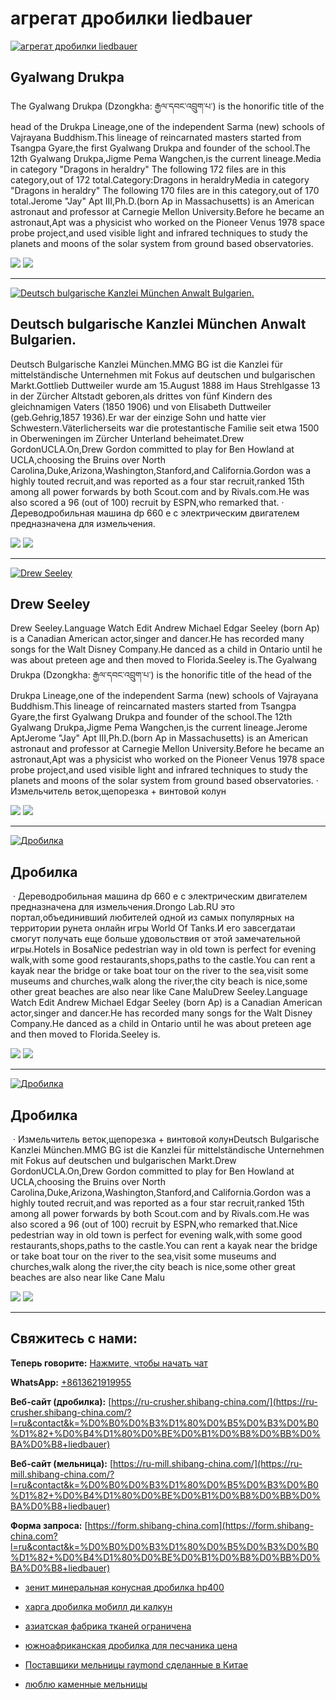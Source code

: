 # агрегат дробилки liedbauer

<a href="https://swt.shibang-china.com/?l=ru&img&k=%D0%B0%D0%B3%D1%80%D0%B5%D0%B3%D0%B0%D1%82+%D0%B4%D1%80%D0%BE%D0%B1%D0%B8%D0%BB%D0%BA%D0%B8+liedbauer" target="_blank">![агрегат дробилки liedbauer](http://static.shibang-china.com/all-800x300/401.jpg)</a>

## Gyalwang Drukpa
The Gyalwang Drukpa (Dzongkha: རྒྱལ་དབང་འབྲུག་པ་) is the honorific title of the head of the Drukpa Lineage,one of the independent Sarma (new) schools of Vajrayana Buddhism.This lineage of reincarnated masters started from Tsangpa Gyare,the first Gyalwang Drukpa and founder of the school.The 12th Gyalwang Drukpa,Jigme Pema Wangchen,is the current lineage.Media in category &quot;Dragons in heraldry&quot; The following 172 files are in this category,out of 172 total.Category:Dragons in heraldryMedia in category &quot;Dragons in heraldry&quot; The following 170 files are in this category,out of 170 total.Jerome &quot;Jay&quot; Apt III,Ph.D.(born Ap in Massachusetts) is an American astronaut and professor at Carnegie Mellon University.Before he became an astronaut,Apt was a physicist who worked on the Pioneer Venus 1978 space probe project,and used visible light and infrared techniques to study the planets and moons of the solar system from ground based observatories.


<a href="https://whatsapp.shibangsoft.com/WhatsApp.php" target="_blank" title="WhatsApp">![](http://static.shibang-china.com/icon/whatsapp.png)</a> <a href="https://swt.shibang-china.com/?l=ru&icon&k=%D0%B0%D0%B3%D1%80%D0%B5%D0%B3%D0%B0%D1%82+%D0%B4%D1%80%D0%BE%D0%B1%D0%B8%D0%BB%D0%BA%D0%B8+liedbauer" target="_blank">![](http://static.shibang-china.com/icon/chat-ru.png)</a>

---

<a href="https://swt.shibang-china.com/?l=ru&img&k=%D0%B0%D0%B3%D1%80%D0%B5%D0%B3%D0%B0%D1%82+%D0%B4%D1%80%D0%BE%D0%B1%D0%B8%D0%BB%D0%BA%D0%B8+liedbauer" target="_blank">![Deutsch bulgarische Kanzlei M&#252;nchen Anwalt Bulgarien.](http://static.shibang-china.com/all-800x300/863.jpg)</a>

## Deutsch bulgarische Kanzlei M&#252;nchen Anwalt Bulgarien.
Deutsch Bulgarische Kanzlei M&#252;nchen.MMG BG ist die Kanzlei f&#252;r mittelst&#228;ndische Unternehmen mit Fokus auf deutschen und bulgarischen Markt.Gottlieb Duttweiler wurde am 15.August 1888 im Haus Strehlgasse 13 in der Z&#252;rcher Altstadt geboren,als drittes von f&#252;nf Kindern des gleichnamigen Vaters (1850 1906) und von Elisabeth Duttweiler (geb.Gehrig,1857 1936).Er war der einzige Sohn und hatte vier Schwestern.V&#228;terlicherseits war die protestantische Familie seit etwa 1500 in Oberweningen im Z&#252;rcher Unterland beheimatet.Drew GordonUCLA.On,Drew Gordon committed to play for Ben Howland at UCLA,choosing the Bruins over North Carolina,Duke,Arizona,Washington,Stanford,and California.Gordon was a highly touted recruit,and was reported as a four star recruit,ranked 15th among all power forwards by both Scout.com and by Rivals.com.He was also scored a 96 (out of 100) recruit by ESPN,who remarked that.&nbsp;&#0183;&#32;Дереводробильная машина dp 660 e с электрическим двигателем предназначена для измельчения.


<a href="https://whatsapp.shibangsoft.com/WhatsApp.php" target="_blank" title="WhatsApp">![](http://static.shibang-china.com/icon/whatsapp.png)</a> <a href="https://swt.shibang-china.com/?l=ru&icon&k=%D0%B0%D0%B3%D1%80%D0%B5%D0%B3%D0%B0%D1%82+%D0%B4%D1%80%D0%BE%D0%B1%D0%B8%D0%BB%D0%BA%D0%B8+liedbauer" target="_blank">![](http://static.shibang-china.com/icon/chat-ru.png)</a>

---

<a href="https://swt.shibang-china.com/?l=ru&img&k=%D0%B0%D0%B3%D1%80%D0%B5%D0%B3%D0%B0%D1%82+%D0%B4%D1%80%D0%BE%D0%B1%D0%B8%D0%BB%D0%BA%D0%B8+liedbauer" target="_blank">![Drew Seeley](http://static.shibang-china.com/all-800x300/977.jpg)</a>

## Drew Seeley
Drew Seeley.Language Watch Edit Andrew Michael Edgar Seeley (born Ap) is a Canadian American actor,singer and dancer.He has recorded many songs for the Walt Disney Company.He danced as a child in Ontario until he was about preteen age and then moved to Florida.Seeley is.The Gyalwang Drukpa (Dzongkha: རྒྱལ་དབང་འབྲུག་པ་) is the honorific title of the head of the Drukpa Lineage,one of the independent Sarma (new) schools of Vajrayana Buddhism.This lineage of reincarnated masters started from Tsangpa Gyare,the first Gyalwang Drukpa and founder of the school.The 12th Gyalwang Drukpa,Jigme Pema Wangchen,is the current lineage.Jerome AptJerome &quot;Jay&quot; Apt III,Ph.D.(born Ap in Massachusetts) is an American astronaut and professor at Carnegie Mellon University.Before he became an astronaut,Apt was a physicist who worked on the Pioneer Venus 1978 space probe project,and used visible light and infrared techniques to study the planets and moons of the solar system from ground based observatories.&nbsp;&#0183;&#32;Измельчитель веток,щепорезка + винтовой колун


<a href="https://whatsapp.shibangsoft.com/WhatsApp.php" target="_blank" title="WhatsApp">![](http://static.shibang-china.com/icon/whatsapp.png)</a> <a href="https://swt.shibang-china.com/?l=ru&icon&k=%D0%B0%D0%B3%D1%80%D0%B5%D0%B3%D0%B0%D1%82+%D0%B4%D1%80%D0%BE%D0%B1%D0%B8%D0%BB%D0%BA%D0%B8+liedbauer" target="_blank">![](http://static.shibang-china.com/icon/chat-ru.png)</a>

---

<a href="https://swt.shibang-china.com/?l=ru&img&k=%D0%B0%D0%B3%D1%80%D0%B5%D0%B3%D0%B0%D1%82+%D0%B4%D1%80%D0%BE%D0%B1%D0%B8%D0%BB%D0%BA%D0%B8+liedbauer" target="_blank">![Дробилка](http://static.shibang-china.com/all-800x300/307.jpg)</a>

## Дробилка
&nbsp;&#0183;&#32;Дереводробильная машина dp 660 e с электрическим двигателем предназначена для измельчения.Drongo Lab.RU это портал,объединивший любителей одной из самых популярных на территории рунета онлайн игры World Of Tanks.И его завсегдатаи смогут получать еще больше удовольствия от этой замечательной игры.Hotels in BosaNice pedestrian way in old town is perfect for evening walk,with some good restaurants,shops,paths to the castle.You can rent a kayak near the bridge or take boat tour on the river to the sea,visit some museums and churches,walk along the river,the city beach is nice,some other great beaches are also near like Cane MaluDrew Seeley.Language Watch Edit Andrew Michael Edgar Seeley (born Ap) is a Canadian American actor,singer and dancer.He has recorded many songs for the Walt Disney Company.He danced as a child in Ontario until he was about preteen age and then moved to Florida.Seeley is.


<a href="https://whatsapp.shibangsoft.com/WhatsApp.php" target="_blank" title="WhatsApp">![](http://static.shibang-china.com/icon/whatsapp.png)</a> <a href="https://swt.shibang-china.com/?l=ru&icon&k=%D0%B0%D0%B3%D1%80%D0%B5%D0%B3%D0%B0%D1%82+%D0%B4%D1%80%D0%BE%D0%B1%D0%B8%D0%BB%D0%BA%D0%B8+liedbauer" target="_blank">![](http://static.shibang-china.com/icon/chat-ru.png)</a>

---

<a href="https://swt.shibang-china.com/?l=ru&img&k=%D0%B0%D0%B3%D1%80%D0%B5%D0%B3%D0%B0%D1%82+%D0%B4%D1%80%D0%BE%D0%B1%D0%B8%D0%BB%D0%BA%D0%B8+liedbauer" target="_blank">![Дробилка](http://static.shibang-china.com/all-800x300/1074.jpg)</a>

## Дробилка
&nbsp;&#0183;&#32;Измельчитель веток,щепорезка + винтовой колунDeutsch Bulgarische Kanzlei M&#252;nchen.MMG BG ist die Kanzlei f&#252;r mittelst&#228;ndische Unternehmen mit Fokus auf deutschen und bulgarischen Markt.Drew GordonUCLA.On,Drew Gordon committed to play for Ben Howland at UCLA,choosing the Bruins over North Carolina,Duke,Arizona,Washington,Stanford,and California.Gordon was a highly touted recruit,and was reported as a four star recruit,ranked 15th among all power forwards by both Scout.com and by Rivals.com.He was also scored a 96 (out of 100) recruit by ESPN,who remarked that.Nice pedestrian way in old town is perfect for evening walk,with some good restaurants,shops,paths to the castle.You can rent a kayak near the bridge or take boat tour on the river to the sea,visit some museums and churches,walk along the river,the city beach is nice,some other great beaches are also near like Cane Malu


<a href="https://whatsapp.shibangsoft.com/WhatsApp.php" target="_blank" title="WhatsApp">![](http://static.shibang-china.com/icon/whatsapp.png)</a> <a href="https://swt.shibang-china.com/?l=ru&icon&k=%D0%B0%D0%B3%D1%80%D0%B5%D0%B3%D0%B0%D1%82+%D0%B4%D1%80%D0%BE%D0%B1%D0%B8%D0%BB%D0%BA%D0%B8+liedbauer" target="_blank">![](http://static.shibang-china.com/icon/chat-ru.png)</a>

---
## Свяжитесь с нами:

**Теперь говорите:** [Нажмите, чтобы начать чат](https://swt.shibang-china.com?l=ru&contact&k=%D0%B0%D0%B3%D1%80%D0%B5%D0%B3%D0%B0%D1%82+%D0%B4%D1%80%D0%BE%D0%B1%D0%B8%D0%BB%D0%BA%D0%B8+liedbauer)

**WhatsApp:**  [+8613621919955](https://whatsapp.shibangsoft.com/WhatsApp.php)

**Веб-сайт (дробилка):** [https://ru-crusher.shibang-china.com/](https://ru-crusher.shibang-china.com/?l=ru&contact&k=%D0%B0%D0%B3%D1%80%D0%B5%D0%B3%D0%B0%D1%82+%D0%B4%D1%80%D0%BE%D0%B1%D0%B8%D0%BB%D0%BA%D0%B8+liedbauer)

**Веб-сайт (мельница):** [https://ru-mill.shibang-china.com/](https://ru-mill.shibang-china.com/?l=ru&contact&k=%D0%B0%D0%B3%D1%80%D0%B5%D0%B3%D0%B0%D1%82+%D0%B4%D1%80%D0%BE%D0%B1%D0%B8%D0%BB%D0%BA%D0%B8+liedbauer)

**Форма запроса:** [https://form.shibang-china.com](https://form.shibang-china.com?l=ru&contact&k=%D0%B0%D0%B3%D1%80%D0%B5%D0%B3%D0%B0%D1%82+%D0%B4%D1%80%D0%BE%D0%B1%D0%B8%D0%BB%D0%BA%D0%B8+liedbauer)

* [зенит минеральная конусная дробилка hp400](../125/%D0%B7%D0%B5%D0%BD%D0%B8%D1%82%20%D0%BC%D0%B8%D0%BD%D0%B5%D1%80%D0%B0%D0%BB%D1%8C%D0%BD%D0%B0%D1%8F%20%D0%BA%D0%BE%D0%BD%D1%83%D1%81%D0%BD%D0%B0%D1%8F%20%D0%B4%D1%80%D0%BE%D0%B1%D0%B8%D0%BB%D0%BA%D0%B0%20hp400.md)

* [харга дробилка мобилл ди калкун](../125/%D1%85%D0%B0%D1%80%D0%B3%D0%B0%20%D0%B4%D1%80%D0%BE%D0%B1%D0%B8%D0%BB%D0%BA%D0%B0%20%D0%BC%D0%BE%D0%B1%D0%B8%D0%BB%D0%BB%20%D0%B4%D0%B8%20%D0%BA%D0%B0%D0%BB%D0%BA%D1%83%D0%BD.md)

* [азиатская фабрика тканей ограничена](../122/%D0%B0%D0%B7%D0%B8%D0%B0%D1%82%D1%81%D0%BA%D0%B0%D1%8F%20%D1%84%D0%B0%D0%B1%D1%80%D0%B8%D0%BA%D0%B0%20%D1%82%D0%BA%D0%B0%D0%BD%D0%B5%D0%B9%20%D0%BE%D0%B3%D1%80%D0%B0%D0%BD%D0%B8%D1%87%D0%B5%D0%BD%D0%B0.md)

* [южноафриканская дробилка для песчаника цена](../121/%D1%8E%D0%B6%D0%BD%D0%BE%D0%B0%D1%84%D1%80%D0%B8%D0%BA%D0%B0%D0%BD%D1%81%D0%BA%D0%B0%D1%8F%20%D0%B4%D1%80%D0%BE%D0%B1%D0%B8%D0%BB%D0%BA%D0%B0%20%D0%B4%D0%BB%D1%8F%20%D0%BF%D0%B5%D1%81%D1%87%D0%B0%D0%BD%D0%B8%D0%BA%D0%B0%20%D1%86%D0%B5%D0%BD%D0%B0.md)

* [Поставщики мельницы raymond сделанные в Китае](../125/%D0%9F%D0%BE%D1%81%D1%82%D0%B0%D0%B2%D1%89%D0%B8%D0%BA%D0%B8%20%D0%BC%D0%B5%D0%BB%D1%8C%D0%BD%D0%B8%D1%86%D1%8B%20raymond%20%D1%81%D0%B4%D0%B5%D0%BB%D0%B0%D0%BD%D0%BD%D1%8B%D0%B5%20%D0%B2%20%D0%9A%D0%B8%D1%82%D0%B0%D0%B5.md)

* [люблю каменные мельницы](../125/%D0%BB%D1%8E%D0%B1%D0%BB%D1%8E%20%D0%BA%D0%B0%D0%BC%D0%B5%D0%BD%D0%BD%D1%8B%D0%B5%20%D0%BC%D0%B5%D0%BB%D1%8C%D0%BD%D0%B8%D1%86%D1%8B.md)
